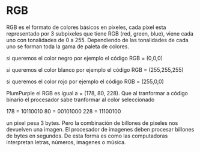# RGB
RGB es el formato de colores básicos en pixeles, cada pixel esta representado por 3 subpixeles que tiene RGB (red, green, blue), viene cada uno con tonalidades de 0 a 255. Dependiendo de las tonalidades de cada uno  se forman toda la gama de paleta de colores.

si queremos el color negro por ejemplo el código RGB = (0,0,0)

si queremos el color blanco por ejemplo el código RGB = (255,255,255)

si queremos el color rojo por ejemplo el código RGB = (255,0,0)

PlumPurple el RGB es igual a = (178, 80, 228). Que al tranformar a código binario el procesador sabe tranformar al color seleccionado

178 = $10110010$
80 = $00101000$
228 = $11100100$

un pixel pesa 3 bytes. Pero la combinación de billones de pixeles nos devuelven una imagen. El procesador de imagenes deben procesar billones de bytes en segundos. De esta forma es como las computadoras interpretan letras, números, imagenes o música.